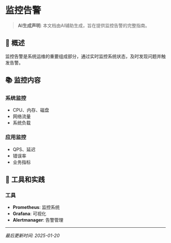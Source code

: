 # 监控告警

> **AI生成声明**: 本文档由AI辅助生成，旨在提供监控告警的完整指南。

## 🎯 概述

监控告警是系统运维的重要组成部分，通过实时监控系统状态，及时发现问题并触发告警。

## 📚 监控内容

### 系统监控

- CPU、内存、磁盘
- 网络流量
- 系统负载

### 应用监控

- QPS、延迟
- 错误率
- 业务指标

## 🔧 工具和实践

### 工具

- **Prometheus**: 监控系统
- **Grafana**: 可视化
- **Alertmanager**: 告警管理

---

*最后更新时间: 2025-01-20*
